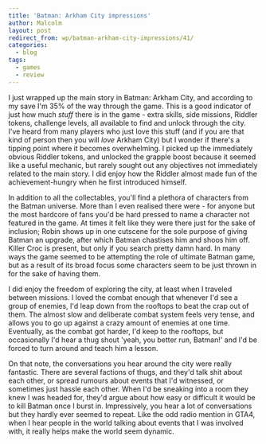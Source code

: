 ```yaml
---
title: 'Batman: Arkham City impressions'
author: Malcolm
layout: post
redirect_from: wp/batman-arkham-city-impressions/41/
categories:
  - blog
tags:
  - games
  - review
---
```

I just wrapped up the main story in Batman: Arkham City, and according to my save I'm 35% of the way through the game. This is a good indicator of just how much *stuff* there is in the game - extra skills, side missions, Riddler tokens, challenge levels, all available to find and unlock through the city. I've heard from many players who just love this stuff (and if you are that kind of person then you will *love* Arkham City) but I wonder if there's a tipping point where it becomes overwhelming. I picked up the immediately obvious Riddler tokens, and unlocked the grapple boost because it seemed like a useful mechanic, but rarely sought out any objectives not immediately related to the main story. I did enjoy how the Riddler almost made fun of the achievement-hungry when he first introduced himself.

In addition to all the collectables, you'll find a plethora of characters from the Batman universe. More than I even realised there were - for anyone but the most hardcore of fans you'd be hard pressed to name a character not featured in the game. At times it felt like they were there just for the sake of inclusion; Robin shows up in one cutscene for the sole purpose of giving Batman an upgrade, after which Batman chastises him and shoos him off. Killer Croc is present, but only if you search pretty damn hard. In many ways the game seemed to be attempting the role of ultimate Batman game, but as a result of its broad focus some characters seem to be just thrown in for the sake of having them.

I did enjoy the freedom of exploring the city, at least when I traveled between missions. I loved the combat enough that whenever I'd see a group of enemies, I'd leap down from the rooftops to beat the crap out of them. The almost slow and deliberate combat system feels very tense, and allows you to go up against a crazy amount of enemies at one time. Eventually, as the combat got harder, I'd keep to the rooftops, but occasionally I'd hear a thug shout 'yeah, you better run, Batman!' and I'd be forced to turn around and teach him a lesson.

On that note, the conversations you hear around the city were really fantastic. There are several factions of thugs, and they'd talk shit about each other, or spread rumours about events that I'd witnessed, or sometimes just hassle each other. When I'd be sneaking into a room they knew I was headed for, they'd argue about how easy or difficult it would be to kill Batman once I burst in. Impressively, you hear a lot of conversations but they hardly ever seemed to repeat. Like the odd radio mention in GTA4, when I hear people in the world talking about events that I was involved with, it really helps make the world seem dynamic.